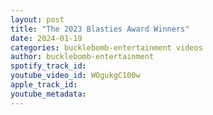 ```yaml
---
layout: post
title: "The 2023 Blasties Award Winners"
date: 2024-01-19
categories: bucklebomb-entertainment videos
author: bucklebomb-entertainment
spotify_track_id: 
youtube_video_id: WOgukgC100w
apple_track_id: 
youtube_metadata: 
---
```

